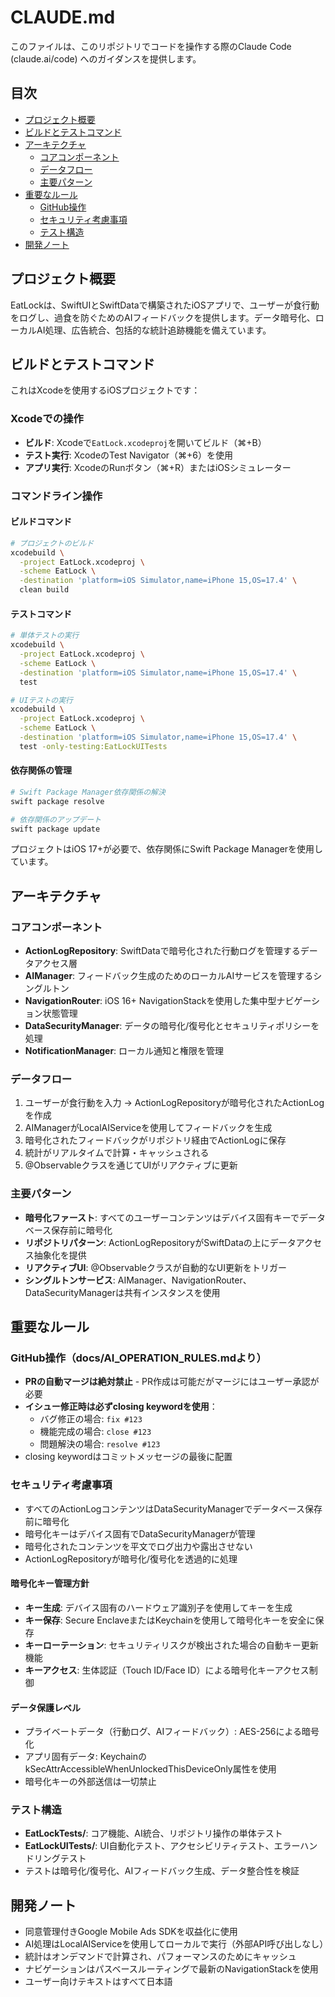 # CLAUDE.md

このファイルは、このリポジトリでコードを操作する際のClaude Code (claude.ai/code) へのガイダンスを提供します。

## 目次

- [プロジェクト概要](#プロジェクト概要)
- [ビルドとテストコマンド](#ビルドとテストコマンド)
- [アーキテクチャ](#アーキテクチャ)
  - [コアコンポーネント](#コアコンポーネント)
  - [データフロー](#データフロー)
  - [主要パターン](#主要パターン)
- [重要なルール](#重要なルール)
  - [GitHub操作](#github操作)
  - [セキュリティ考慮事項](#セキュリティ考慮事項)
  - [テスト構造](#テスト構造)
- [開発ノート](#開発ノート)

## プロジェクト概要

EatLockは、SwiftUIとSwiftDataで構築されたiOSアプリで、ユーザーが食行動をログし、過食を防ぐためのAIフィードバックを提供します。データ暗号化、ローカルAI処理、広告統合、包括的な統計追跡機能を備えています。

## ビルドとテストコマンド

これはXcodeを使用するiOSプロジェクトです：

### Xcodeでの操作
- **ビルド**: Xcodeで`EatLock.xcodeproj`を開いてビルド（⌘+B）
- **テスト実行**: XcodeのTest Navigator（⌘+6）を使用
- **アプリ実行**: XcodeのRunボタン（⌘+R）またはiOSシミュレーター

### コマンドライン操作

#### ビルドコマンド
```bash
# プロジェクトのビルド
xcodebuild \
  -project EatLock.xcodeproj \
  -scheme EatLock \
  -destination 'platform=iOS Simulator,name=iPhone 15,OS=17.4' \
  clean build
```

#### テストコマンド
```bash
# 単体テストの実行
xcodebuild \
  -project EatLock.xcodeproj \
  -scheme EatLock \
  -destination 'platform=iOS Simulator,name=iPhone 15,OS=17.4' \
  test

# UIテストの実行
xcodebuild \
  -project EatLock.xcodeproj \
  -scheme EatLock \
  -destination 'platform=iOS Simulator,name=iPhone 15,OS=17.4' \
  test -only-testing:EatLockUITests
```

#### 依存関係の管理
```bash
# Swift Package Manager依存関係の解決
swift package resolve

# 依存関係のアップデート
swift package update
```

プロジェクトはiOS 17+が必要で、依存関係にSwift Package Managerを使用しています。

## アーキテクチャ

### コアコンポーネント

- **ActionLogRepository**: SwiftDataで暗号化された行動ログを管理するデータアクセス層
- **AIManager**: フィードバック生成のためのローカルAIサービスを管理するシングルトン
- **NavigationRouter**: iOS 16+ NavigationStackを使用した集中型ナビゲーション状態管理
- **DataSecurityManager**: データの暗号化/復号化とセキュリティポリシーを処理
- **NotificationManager**: ローカル通知と権限を管理

### データフロー

1. ユーザーが食行動を入力 → ActionLogRepositoryが暗号化されたActionLogを作成
2. AIManagerがLocalAIServiceを使用してフィードバックを生成
3. 暗号化されたフィードバックがリポジトリ経由でActionLogに保存
4. 統計がリアルタイムで計算・キャッシュされる
5. @Observableクラスを通じてUIがリアクティブに更新

### 主要パターン

- **暗号化ファースト**: すべてのユーザーコンテンツはデバイス固有キーでデータベース保存前に暗号化
- **リポジトリパターン**: ActionLogRepositoryがSwiftDataの上にデータアクセス抽象化を提供
- **リアクティブUI**: @Observableクラスが自動的なUI更新をトリガー
- **シングルトンサービス**: AIManager、NavigationRouter、DataSecurityManagerは共有インスタンスを使用

## 重要なルール

### GitHub操作（docs/AI_OPERATION_RULES.mdより）

- **PRの自動マージは絶対禁止** - PR作成は可能だがマージにはユーザー承認が必要
- **イシュー修正時は必ずclosing keywordを使用**：
  - バグ修正の場合: `fix #123`
  - 機能完成の場合: `close #123`
  - 問題解決の場合: `resolve #123`
- closing keywordはコミットメッセージの最後に配置

### セキュリティ考慮事項

- すべてのActionLogコンテンツはDataSecurityManagerでデータベース保存前に暗号化
- 暗号化キーはデバイス固有でDataSecurityManagerが管理
- 暗号化されたコンテンツを平文でログ出力や露出させない
- ActionLogRepositoryが暗号化/復号化を透過的に処理

#### 暗号化キー管理方針
- **キー生成**: デバイス固有のハードウェア識別子を使用してキーを生成
- **キー保存**: Secure EnclaveまたはKeychainを使用して暗号化キーを安全に保存
- **キーローテーション**: セキュリティリスクが検出された場合の自動キー更新機能
- **キーアクセス**: 生体認証（Touch ID/Face ID）による暗号化キーアクセス制御

#### データ保護レベル
- プライベートデータ（行動ログ、AIフィードバック）: AES-256による暗号化
- アプリ固有データ: KeychainのkSecAttrAccessibleWhenUnlockedThisDeviceOnly属性を使用
- 暗号化キーの外部送信は一切禁止

### テスト構造

- **EatLockTests/**: コア機能、AI統合、リポジトリ操作の単体テスト
- **EatLockUITests/**: UI自動化テスト、アクセシビリティテスト、エラーハンドリングテスト
- テストは暗号化/復号化、AIフィードバック生成、データ整合性を検証

## 開発ノート

- 同意管理付きGoogle Mobile Ads SDKを収益化に使用
- AI処理はLocalAIServiceを使用してローカルで実行（外部API呼び出しなし）
- 統計はオンデマンドで計算され、パフォーマンスのためにキャッシュ
- ナビゲーションはパスベースルーティングで最新のNavigationStackを使用
- ユーザー向けテキストはすべて日本語